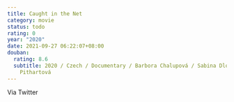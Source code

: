 ```yaml
---
title: Caught in the Net
category: movie
status: todo
rating: 0
year: "2020"
date: 2021-09-27 06:22:07+08:00
douban:
  rating: 8.6
  subtitle: 2020 / Czech / Documentary / Barbora Chalupová / Sabina Dlouhá Anezka
    Pithartová
---
```


Via Twitter
